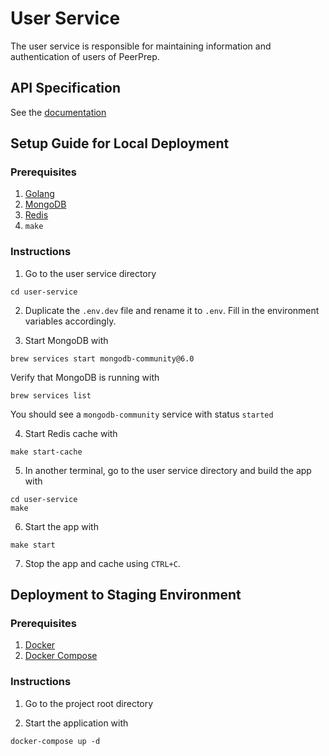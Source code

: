 # User Service

The user service is responsible for maintaining information and authentication of users of PeerPrep.

## API Specification

See the [documentation](docs/api.md)

## Setup Guide for Local Deployment

### Prerequisites

1. [Golang](https://go.dev/doc/install)
2. [MongoDB](https://www.mongodb.com/docs/manual/administration/install-community/)
3. [Redis](https://redis.io/docs/getting-started/installation/)
4. `make`

### Instructions

1. Go to the user service directory
```shell
cd user-service
```

2. Duplicate the `.env.dev` file and rename it to `.env`. Fill in the environment variables accordingly.

3. Start MongoDB with
``` shell
brew services start mongodb-community@6.0
```
 Verify that MongoDB is running with
```shell
brew services list
```
You should see a `mongodb-community` service with status `started` 

4. Start Redis cache with
```shell
make start-cache
```

5. In another terminal, go to the user service directory and build the app with
```shell
cd user-service
make
```

6. Start the app with
```shell
make start
```

7. Stop the app and cache using `CTRL+C`.

## Deployment to Staging Environment

### Prerequisites

1. [Docker](https://www.docker.com/get-started/)
2. [Docker Compose](https://docs.docker.com/compose/install/)

### Instructions

1. Go to the project root directory

2. Start the application with
```shell
docker-compose up -d
```
